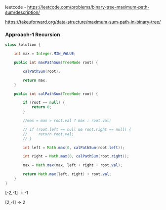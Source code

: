 leetcode - https://leetcode.com/problems/binary-tree-maximum-path-sum/description/

https://takeuforward.org/data-structure/maximum-sum-path-in-binary-tree/

### Approach-1 Recursion

```java
class Solution {

    int max = Integer.MIN_VALUE;

    public int maxPathSum(TreeNode root) {

        calPathSum(root);

        return max;
    }

    public int calPathSum(TreeNode root) {

        if (root == null) {
            return 0;
        }

        //max = max > root.val ? max : root.val;

        // if (root.left == null && root.right == null) {
        //     return root.val;
        // }

        int left = Math.max(0, calPathSum(root.left));

        int right = Math.max(0, calPathSum(root.right));

        max = Math.max(max, left + right + root.val);

        return Math.max(left, right) + root.val;
    }
}
```

[-2,-1] &rarr; -1

[2,-1] &rarr; 2
